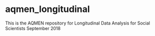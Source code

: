 # aqmen_longitudinal
This is the AQMEN repository for Longitudinal Data Analysis for Social Scientists September 2018
